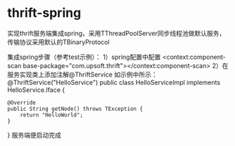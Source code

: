 # thrift-spring
实现thrift服务端集成spring，采用TThreadPoolServer同步线程池做默认服务，传输协议采用默认的TBinaryProtocol

集成spring步骤（参考test示例）：
1）spring配置中配置
<context:component-scan base-package="com.upsoft.thrift"></context:component-scan>
<bean class="com.xjkwq1qq.core.ThriftServiceApplication" />
2）在服务实现类上添加注解@ThriftService
如示例中所示：
@ThriftService("HelloService")
public class HelloServiceImpl implements HelloService.Iface {

	@Override
	public String getNode() throws TException {
		return "HelloWorld";
	}
}
服务端便启动完成

